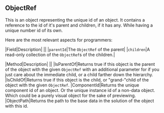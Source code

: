 ## ObjectRef
This is an object representing the unique id of an object. It contains a reference to the id of it's
parent and children, if it has any. While having a unique number id of its own.

Here are the most relevant aspects for programmers:

|Field|Description|
||
|`parentId`|The `ObjectRef` of the parent|
|`children`|A read-only collection of the `ObjectRef`s of the children.|

|Method|Description|
||
|IsParentOf|Returns true if this object is the parent of the object with the given `ObjectRef` with an additional parameter for if you just care about the immediate child, or a child farther down the hierarchy.
|IsChildOf|Returns true if this object is the child, or "grand-"child of the object with the given `ObjectRef`.
|ComponentId|Returns the unique component id of an object. Or the unique instance id of a non-data object. Which could be a purely visual object for the sake of previewing.
|ObjectPath|Returns the path to the base data in the solution of the object with this id.